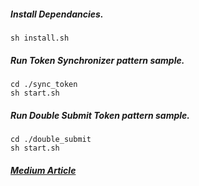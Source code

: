 ##### Install Dependancies.
 
```
sh install.sh
```

##### Run Token Synchronizer pattern sample.
 
```
cd ./sync_token
sh start.sh
```

##### Run Double Submit Token pattern sample.
 
```
cd ./double_submit
sh start.sh
```

##### [Medium Article](https://medium.com/@rama41222/a-deep-dive-into-csrf-protection-c7783d170357)
 
